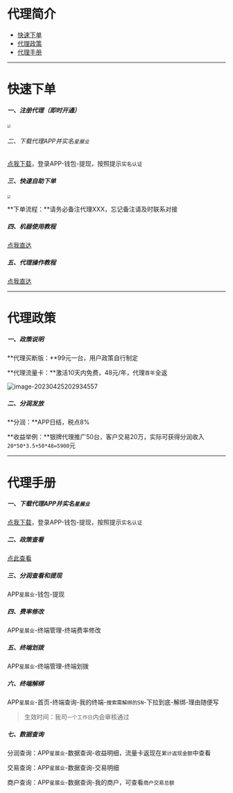 # 代理简介

- [快速下单](#快速下单)
- [代理政策](#代理政策)
- [代理手册](#代理手册)

---

# 快速下单

##### 一、注册代理（即时开通）

[<img src="https://cos.zjkmkj.com/media/2024/08/20/54587ab06099201b3e06b76906a20a41-2.webp" style="zoom:50%;" />](http://vant.vstarchain.com/register?proxyCode=C-10590&saleCode=852&appName=xzy)

###### 二、下载代理APP并实名`星展业`

[点我下载](http://vant.vstarchain.com/download?productId=xzy)，登录APP-钱包-提现，按照提示`实名认证`

##### 三、快速自助下单

[<img src="https://cos.zjkmkj.com/media/2024/08/20/0062e259b77df4b476e86db2e671ed96-2.webp" style="zoom:50%;" />](http://kmshop.zjkmkj.com/pages/goods_details/index?id=40)

**下单流程：**请务必备注代理XXX，忘记备注请及时联系对接

##### 四、机器使用教程

[点我直达](tool/hlb.md)

##### 五、代理操作教程

[点我直达](#代理手册)

---

# 代理政策

##### 一、政策说明

**代理买断版：**99元一台，用户政策自行制定

**代理流量卡：**激活10天内免费，48元/年，代理`首年`全返

![image-20230425202934557](https://cos.zjkmkj.com/media/2024/08/20/980489e367b70c09591699b38291f513-2.webp)

##### **二、分润发放**

**分润：**APP日结，税点8%

**收益举例：**银牌代理推广50台，客户交易20万，实际可获得分润收入`20*50*3.5+50*48=5900`元

---

# 代理手册

##### 一、下载代理APP并实名`星展业`

[点我下载](http://vant.vstarchain.com/download?productId=xzy)，登录APP-钱包-提现，按照提示`实名认证`

##### 二、政策查看

[点此查看](#代理政策)

##### 三、分润查看和提现

APP`星展业`-钱包-提现

##### 四、费率修改

APP`星展业`-终端管理-终端费率修改

##### 五、终端划拨

APP`星展业`-终端管理-终端划拨

##### 六、终端解绑

APP`星展业`-首页-终端查询-我的终端-`搜索需解绑的SN`-下拉到底-解绑-理由随便写

> 生效时间：我司`一个工作日`内会审核通过

##### 七、数据查询

分润查询：APP`星展业`-数据查询-收益明细，流量卡返现在`累计返现金额`中查看

交易查询：APP`星展业`-数据查询-交易明细

商户查询：APP`星展业`-数据查询-我的商户，可查看`商户交易总额`
